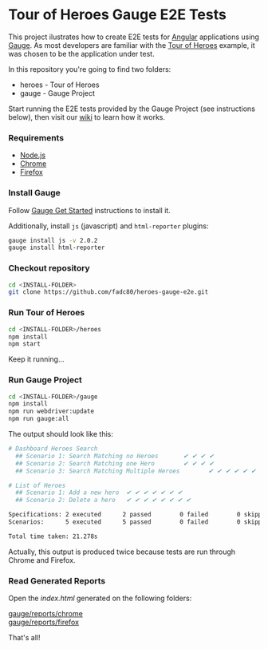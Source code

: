 # Tour of Heroes Gauge E2E Tests

This project ilustrates how to create E2E tests for [Angular][2] applications using [Gauge][1]. As most developers are familiar with the [Tour of Heroes][3] example, it was chosen to be the application under test.

In this repository you're going to find two folders:

* heroes - Tour of Heroes
* gauge - Gauge Project 

Start running the E2E tests provided by the Gauge Project (see instructions below), then visit our [wiki][4] to learn how it works.

### Requirements

* [Node.js][5]
* [Chrome][6] 
* [Firefox][7]

### Install Gauge

Follow [Gauge Get Started][8] instructions to install it. 

Additionally, install `js` (javascript) and `html-reporter` plugins:

```bash
gauge install js -v 2.0.2
gauge install html-reporter
```

### Checkout repository

```bash
cd <INSTALL-FOLDER>
git clone https://github.com/fadc80/heroes-gauge-e2e.git
```

### Run Tour of Heroes

```bash
cd <INSTALL-FOLDER>/heroes
npm install
npm start
```
Keep it running...

### Run Gauge Project

```bash
cd <INSTALL-FOLDER>/gauge
npm install
npm run webdriver:update
npm run gauge:all
```

The output should look like this:

```bash
# Dashboard Heroes Search
  ## Scenario 1: Search Matching no Heroes       ✔ ✔ ✔ ✔
  ## Scenario 2: Search Matching one Hero        ✔ ✔ ✔ ✔
  ## Scenario 3: Search Matching Multiple Heroes        ✔ ✔ ✔ ✔ ✔ ✔ ✔

# List of Heroes
  ## Scenario 1: Add a new hero  ✔ ✔ ✔ ✔ ✔ ✔ ✔
  ## Scenario 2: Delete a hero   ✔ ✔ ✔ ✔ ✔ ✔ ✔ ✔

Specifications: 2 executed      2 passed        0 failed        0 skipped
Scenarios:      5 executed      5 passed        0 failed        0 skipped

Total time taken: 21.278s
```

Actually, this output is produced twice because tests are run through Chrome and Firefox.

### Read Generated Reports

Open the *index.html* generated on the following folders:  

[gauge/reports/chrome](http://htmlpreview.github.io/?https://github.com/fadc80/heroes-gauge-e2e/blob/master/gauge/reports/chrome/html-report/index.html)  
[gauge/reports/firefox](http://htmlpreview.github.io/?https://github.com/fadc80/heroes-gauge-e2e//blob/master/gauge/reports/firefox/html-report/index.html)

That's all!

[1]:https://gauge.org/index.html
[2]:https://angular.io/
[3]:https://angular.io/tutorial#tutorial-tour-of-heroes
[4]:https://github.com/fadc80/heroes-gauge-e2e/wiki
[5]:https://nodejs.org/
[6]:https://www.google.com/chrome
[7]:https://www.mozilla.org
[8]:https://gauge.org/get-started.html
